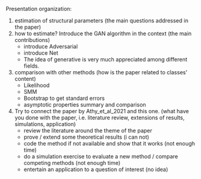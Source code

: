 Presentation organization:
1. estimation of structural parameters (the main questions addressed in the paper)
2. how to estimate? Introduce the GAN algorithm in the context (the main contributions)
    - introduce Adversarial 
    - introduce Net
    - The idea of generative is very much appreciated among different fields.
3. comparison with other methods (how is the paper related to classes' content)
   - Likelihood
   - SMM
   - Bootstrap to get standard errors
   - asymptotic properties summary and comparison
4. Try to connect the paper by Athy_et_al_2021 and this one. (what have you done with the paper, i.e. literature review, extensions of results, simulations, application)
   - review the literature around the theme of the paper 
   - prove / extend some theoretical results (i can not)
   - code the method if not available and show that it works (not enough time)
   - do a simulation exercise to evaluate a new method / compare competing methods (not enough time)
   - entertain an application to a question of interest (no idea)
  

